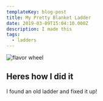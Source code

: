 ```yaml
---
templateKey: blog-post
title: My Pretty Blanket Ladder
date: 2019-03-09T15:04:10.000Z
description: I made this
tags:
  - ladders
---
```

![flavor wheel](/img/511nwfj21il._sl1000_.jpg)



## Heres how I did it

I found an old ladder and fixed it up!
